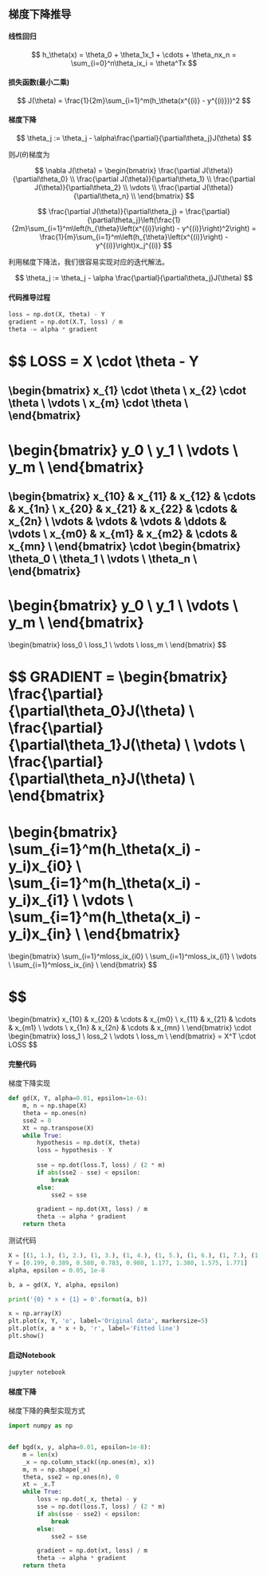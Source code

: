 ## 梯度下降推导


#### 线性回归
$$ h_\theta(x) = \theta_0 + \theta_1x_1 + \cdots + \theta_nx_n = \sum_{i=0}^n\theta_ix_i = \theta^Tx $$

#### 损失函数(最小二乘)
$$ J(\theta) = \frac{1}{2m}\sum_{i=1}^m(h_\theta(x^{(i)} - y^{(i)}))^2 $$

#### 梯度下降
$$ \theta_j := \theta_j - \alpha\frac{\partial}{\partial\theta_j}J(\theta)  $$

则$J(\theta)$梯度为

$$ \nabla J(\theta) = 
\begin{bmatrix}
\frac{\partial J(\theta)}{\partial\theta_0} \\
\frac{\partial J(\theta)}{\partial\theta_1} \\
\frac{\partial J(\theta)}{\partial\theta_2} \\
\vdots                              \\ 
\frac{\partial J(\theta)}{\partial\theta_n} \\
\end{bmatrix}
$$

$$ 
\frac{\partial J(\theta)}{\partial\theta_j} 
= \frac{\partial}{\partial\theta_j}\left(\frac{1}{2m}\sum_{i=1}^m\left(h_{\theta}\left(x^{(i)}\right) - y^{(i)}\right)^2\right) 
= \frac{1}{m}\sum_{i=1}^m\left(h_{\theta}\left(x^{(i)}\right) - y^{(i)}\right)x_j^{(i)}
$$

利用梯度下降法，我们很容易实现对应的迭代解法。

$$ \theta_j := \theta_j - \alpha \frac{\partial}{\partial\theta_j}J(\theta) $$

#### 代码推导过程

```python
loss = np.dot(X, theta) - Y
gradient = np.dot(X.T, loss) / m
theta -= alpha * gradient
```

$$ LOSS = X \cdot \theta - Y
=
\begin{bmatrix}
x_{1} \cdot \theta \\
x_{2} \cdot \theta \\
\vdots \\
x_{m} \cdot \theta \\
\end{bmatrix}
-
\begin{bmatrix}
y_0 \\
y_1 \\
\vdots \\
y_m \\
\end{bmatrix}
= 
\begin{bmatrix}
x_{10} & x_{11} & x_{12} & \cdots & x_{1n} \\
x_{20} & x_{21} & x_{22} & \cdots & x_{2n} \\
\vdots & \vdots & \vdots & \ddots & \vdots \\
x_{m0} & x_{m1} & x_{m2} & \cdots & x_{mn} \\
\end{bmatrix}
\cdot
\begin{bmatrix}
\theta_0 \\
\theta_1 \\
\vdots \\
\theta_n \\
\end{bmatrix}
-
\begin{bmatrix}
y_0 \\
y_1 \\
\vdots \\
y_m \\
\end{bmatrix}
= 
\begin{bmatrix}
loss_0 \\
loss_1 \\
\vdots \\
loss_m \\
\end{bmatrix}
$$

$$ 
GRADIENT = 
\begin{bmatrix}
\frac{\partial}{\partial\theta_0}J(\theta) \\
\frac{\partial}{\partial\theta_1}J(\theta) \\
\vdots \\
\frac{\partial}{\partial\theta_n}J(\theta) \\
\end{bmatrix} 
=
\begin{bmatrix}
\sum_{i=1}^m(h_\theta(x_i) - y_i)x_{i0} \\
\sum_{i=1}^m(h_\theta(x_i) - y_i)x_{i1} \\
\vdots \\
\sum_{i=1}^m(h_\theta(x_i) - y_i)x_{in} \\
\end{bmatrix} 
=
\begin{bmatrix}
\sum_{i=1}^mloss_ix_{i0} \\
\sum_{i=1}^mloss_ix_{i1} \\
\vdots \\
\sum_{i=1}^mloss_ix_{in} \\
\end{bmatrix} 
$$

$$ 
=
\begin{bmatrix}
x_{10} & x_{20} & \cdots & x_{m0} \\
x_{11} & x_{21} & \cdots & x_{m1} \\
\vdots \\
x_{1n} & x_{2n} & \cdots & x_{mn} \\
\end{bmatrix} 
\cdot
\begin{bmatrix}
loss_1 \\
loss_2 \\
\vdots \\
loss_m \\
\end{bmatrix} 
= X^T \cdot LOSS
$$

#### 完整代码

梯度下降实现
```python
def gd(X, Y, alpha=0.01, epsilon=1e-6):
    m, n = np.shape(X)
    theta = np.ones(n)
    sse2 = 0
    Xt = np.transpose(X)
    while True:
        hypothesis = np.dot(X, theta)
        loss = hypothesis - Y
        
        sse = np.dot(loss.T, loss) / (2 * m)
        if abs(sse2 - sse) < epsilon:
            break
        else:
            sse2 = sse

        gradient = np.dot(Xt, loss) / m
        theta -= alpha * gradient
    return theta
```

测试代码
```python
X = [(1, 1.), (1, 2.), (1, 3.), (1, 4.), (1, 5.), (1, 6.), (1, 7.), (1, 8.), (1, 9.)]
Y = [0.199, 0.389, 0.580, 0.783, 0.980, 1.177, 1.380, 1.575, 1.771]
alpha, epsilon = 0.05, 1e-8

b, a = gd(X, Y, alpha, epsilon)

print('{0} * x + {1} = 0'.format(a, b))

x = np.array(X)
plt.plot(x, Y, 'o', label='Original data', markersize=5)
plt.plot(x, a * x + b, 'r', label='Fitted line')
plt.show()
```


#### 启动Notebook

```sh
jupyter notebook
```

#### 梯度下降

梯度下降的典型实现方式

```python
import numpy as np


def bgd(x, y, alpha=0.01, epsilon=1e-8):
    m = len(x)
    _x = np.column_stack((np.ones(m), x))
    m, n = np.shape(_x)
    theta, sse2 = np.ones(n), 0
    xt = _x.T
    while True:
        loss = np.dot(_x, theta) - y
        sse = np.dot(loss.T, loss) / (2 * m)
        if abs(sse - sse2) < epsilon:
            break
        else:
            sse2 = sse

        gradient = np.dot(xt, loss) / m
        theta -= alpha * gradient
    return theta
```